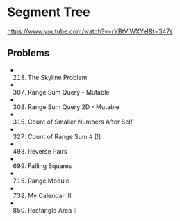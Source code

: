 # Segment Tree
https://www.youtube.com/watch?v=rYBtViWXYeI&t=347s

## Problems
-	218.	The Skyline Problem
-	307.	Range Sum Query - Mutable
-	308.	Range Sum Query 2D - Mutable
-	315.	Count of Smaller Numbers After Self
-	327.	Count of Range Sum                         # [!]
-	493.	Reverse Pairs
-	699.	Falling Squares
-	715.	Range Module
-	732.	My Calendar III
-	850.	Rectangle Area II